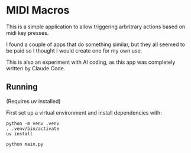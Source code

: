 # MIDI Macros

This is a simple application to allow triggering arbritrary actions based on midi key presses.

I found a couple of apps that do something similar, but they all seemed to be paid so I thought I would create one for my own use.

This is also an experiment with AI coding, as this app was completely written by Claude Code.

## Running

(Requires uv installed)

First set up a virtual environment and install dependencies with:

```shell
python -m venv .venv
. .venv/bin/activate
uv install
```


```shell
python main.py
```
